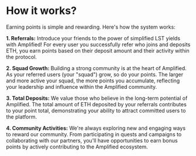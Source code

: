 # How it works?

Earning points is simple and rewarding. Here's how the system works:

**1. Referrals:** Introduce your friends to the power of simplified LST yields with Amplified! For every user you successfully refer who joins and deposits ETH, you earn points based on their deposit amount and their activity within the protocol.

**2. Squad Growth:** Building a strong community is at the heart of Amplified. As your referred users (your "squad") grow, so do your points. The larger and more active your squad, the more points you accumulate, reflecting your leadership and influence within the Amplified community.

**3. Total Deposits:** We value those who believe in the long-term potential of Amplified. The total amount of ETH deposited by your referrals contributes to your point total, demonstrating your ability to attract committed users to the platform.

**4. Community Activities:** We're always exploring new and engaging ways to reward our community. From participating in quests and campaigns to collaborating with our partners, you'll have opportunities to earn bonus points by actively contributing to the Amplified ecosystem.
